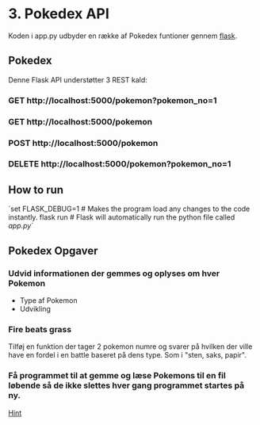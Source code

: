 # 3. Pokedex API
Koden i app.py udbyder en række af Pokedex funtioner gennem [flask](https://flask.palletsprojects.com/en/2.0.x/).

## Pokedex
Denne Flask API understøtter 3 REST kald:

### GET http://localhost:5000/pokemon?pokemon_no=1

### GET http://localhost:5000/pokemon

### POST http://localhost:5000/pokemon

### DELETE http://localhost:5000/pokemon?pokemon_no=1




## How to run
´set FLASK_DEBUG=1 # Makes the program load any changes to the code instantly.
flask run # Flask will automatically run the python file called *app.py*´

## Pokedex Opgaver


### Udvid informationen der gemmes og oplyses om hver Pokemon
- Type af Pokemon
- Udvikling


### Fire beats grass
Tilføj en funktion der tager 2 pokemon numre og svarer på hvilken der ville have en fordel i en battle baseret på dens type.
Som i "sten, saks, papir".

### Få programmet til at gemme og læse Pokemons til en fil løbende så de ikke slettes hver gang programmet startes på ny.
[Hint](https://www.geeksforgeeks.org/how-to-save-a-python-dictionary-to-a-csv-file/)
